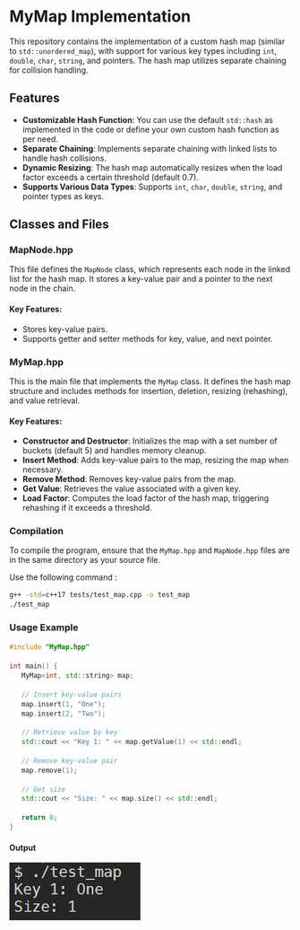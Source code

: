 # MyMap Implementation

This repository contains the implementation of a custom hash map (similar to `std::unordered_map`), with support for various key types including `int`, `double`, `char`, `string`, and pointers. The hash map utilizes separate chaining for collision handling.

## Features

- **Customizable Hash Function**: You can use the default `std::hash` as implemented in the code or define your own custom hash function as per need.
- **Separate Chaining**: Implements separate chaining with linked lists to handle hash collisions.
- **Dynamic Resizing**: The hash map automatically resizes when the load factor exceeds a certain threshold (default 0.7).
- **Supports Various Data Types**: Supports `int`, `char`, `double`, `string`, and pointer types as keys.

## Classes and Files

### MapNode.hpp

This file defines the `MapNode` class, which represents each node in the linked list for the hash map. It stores a key-value pair and a pointer to the next node in the chain.

#### Key Features:
- Stores key-value pairs.
- Supports getter and setter methods for key, value, and next pointer.

### MyMap.hpp

This is the main file that implements the `MyMap` class. It defines the hash map structure and includes methods for insertion, deletion, resizing (rehashing), and value retrieval.

#### Key Features:
- **Constructor and Destructor**: Initializes the map with a set number of buckets (default 5) and handles memory cleanup.
- **Insert Method**: Adds key-value pairs to the map, resizing the map when necessary.
- **Remove Method**: Removes key-value pairs from the map.
- **Get Value**: Retrieves the value associated with a given key.
- **Load Factor**: Computes the load factor of the hash map, triggering rehashing if it exceeds a threshold.

### Compilation

To compile the program, ensure that the `MyMap.hpp` and `MapNode.hpp` files are in the same directory as your source file.

Use the following command :
```bash
g++ -std=c++17 tests/test_map.cpp -o test_map
./test_map
```

### Usage Example

```cpp
#include "MyMap.hpp"

int main() {
   MyMap<int, std::string> map;
    
   // Insert key-value pairs
   map.insert(1, "One");
   map.insert(2, "Two");
    
   // Retrieve value by key
   std::cout << "Key 1: " << map.getValue(1) << std::endl;
    
   // Remove key-value pair
   map.remove(1);
    
   // Get size
   std::cout << "Size: " << map.size() << std::endl;
    
   return 0;
}
```
   #### Output
   ![Alt text](./public/assets/demo_code_output.png)



